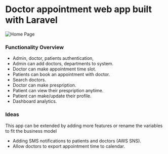 # Doctor appointment web app built with Laravel

![Home Page](https://github.com/khoadodk/appointment-laravel/blob/master/homepage.PNG)

### Functionality Overview

-   Admin, doctor, patients authentication,
-   Admin can add doctors, departments to system.
-   Doctor can make appointment time slot.
-   Patients can book an appointment with doctor.
-   Search doctors.
-   Doctor can make prespription.
-   Patient can view their prespription anytime.
-   Patient can make/update their profile.
-   Dashboard analytics.

### Ideas

This app can be extended by adding more features or rename the variables to fit the business model

-   Adding SMS notifications to patients and doctors (AWS SNS).
-   Allow doctors to export appointment time to calendar.
